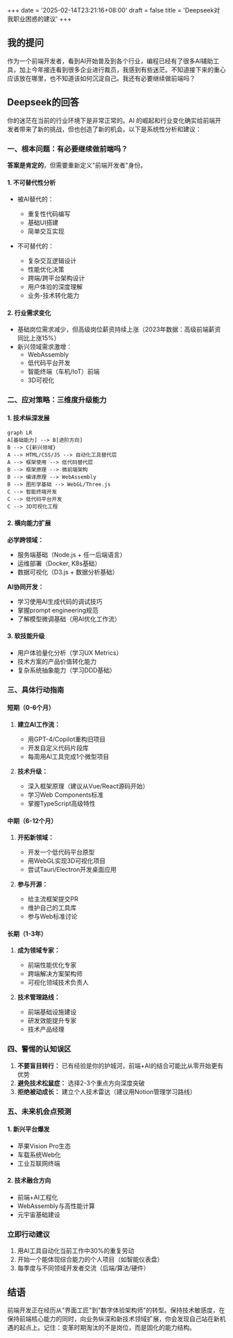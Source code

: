+++
date = '2025-02-14T23:21:16+08:00'
draft = false 
title = 'Deepseek对我职业困惑的建议'
+++

## 我的提问

作为一个前端开发者，看到AI开始普及到各个行业，编程已经有了很多AI辅助工具，加上今年接连看到很多企业进行裁员，我感到有些迷茫。不知道接下来的重心应该放在哪里，也不知道该如何沉淀自己。我还有必要继续做前端吗？

## Deepseek的回答

你的迷茫在当前的行业环境下是非常正常的。AI 的崛起和行业变化确实给前端开发者带来了新的挑战，但也创造了新的机会。以下是系统性分析和建议：

### 一、根本问题：有必要继续做前端吗？

**答案是肯定的**，但需要重新定义"前端开发者"身份。

#### 1. 不可替代性分析

- 被AI替代的：
  - 重复性代码编写
  - 基础UI搭建
  - 简单交互实现

- 不可替代的：
  - 复杂交互逻辑设计
  - 性能优化决策
  - 跨端/跨平台架构设计
  - 用户体验的深度理解
  - 业务-技术转化能力

#### 2. 行业需求变化

- 基础岗位需求减少，但高级岗位薪资持续上涨（2023年数据：高级前端薪资同比上涨15%）
- 新兴领域需求激增：
  - WebAssembly
  - 低代码平台开发
  - 智能终端（车机/IoT）前端
  - 3D可视化

### 二、应对策略：三维度升级能力

#### 1. 技术纵深发展

```mermaid
graph LR
A[基础能力] --> B[进阶方向]
B --> C{新兴领域}
A --> HTML/CSS/JS --> 自动化工具替代层
A --> 框架使用 --> 低代码替代层
B --> 框架原理 --> 微前端架构
B --> 编译原理 --> WebAssembly
B --> 图形学基础 --> WebGL/Three.js
C --> 智能终端开发
C --> 低代码平台开发
C --> 3D可视化工程
```

#### 2. 横向能力扩展

**必学跨领域：**
- 服务端基础（Node.js + 任一后端语言）
- 运维部署（Docker, K8s基础）
- 数据可视化（D3.js + 数据分析基础）

**AI协同开发：**
- 学习使用AI生成代码的调试技巧
- 掌握prompt engineering规范
- 了解模型微调基础（用AI优化工作流）

#### 3. 软技能升级

- 用户体验量化分析（学习UX Metrics）
- 技术方案的产品价值转化能力
- 复杂系统抽象能力（学习DDD基础）

### 三、具体行动指南

#### 短期（0-6个月）

1. **建立AI工作流：**
   - 用GPT-4/Copilot重构旧项目
   - 开发自定义代码片段库
   - 每周用AI工具完成1个微型项目

2. **技术升级：**
   - 深入框架原理（建议从Vue/React源码开始）
   - 学习Web Components标准
   - 掌握TypeScript高级特性

#### 中期（6-12个月）

1. **开拓新领域：**
   - 开发一个低代码平台原型
   - 用WebGL实现3D可视化项目
   - 尝试Tauri/Electron开发桌面应用

2. **参与开源：**
   - 给主流框架提交PR
   - 维护自己的工具库
   - 参与Web标准讨论

#### 长期（1-3年）

1. **成为领域专家：**
   - 前端性能优化专家
   - 跨端解决方案架构师
   - 可视化领域技术负责人

2. **技术管理路线：**
   - 前端基础设施建设
   - 研发效能提升专家
   - 技术产品经理

### 四、警惕的认知误区

1. **不要盲目转行：** 已有经验是你的护城河，前端+AI的结合可能比从零开始更有优势
2. **避免技术松鼠症：** 选择2-3个重点方向深度突破
3. **拒绝被动成长：** 建立个人技术雷达（建议用Notion管理学习路线）

### 五、未来机会点预测

#### 1. 新兴平台爆发
- 苹果Vision Pro生态
- 车载系统Web化
- 工业互联网终端

#### 2. 技术融合方向
- 前端+AI工程化
- WebAssembly与高性能计算
- 元宇宙基础建设

### 立即行动建议

1. 用AI工具自动化当前工作中30%的重复劳动
2. 开始一个能体现综合能力的个人项目（如智能仪表盘）
3. 每季度与不同领域开发者交流（后端/算法/硬件）

## 结语

前端开发正在经历从"界面工匠"到"数字体验架构师"的转型。保持技术敏感度，在保持前端核心能力的同时，向业务纵深和新技术领域扩展，你会发现自己站在新机遇的起点上。记住：变革时期淘汰的不是岗位，而是固化的能力结构。